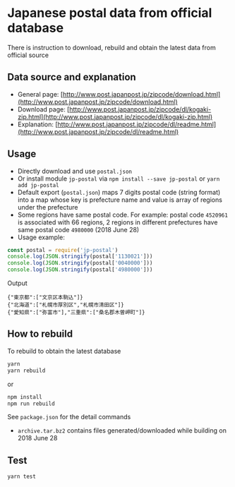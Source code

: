 # Japanese postal data from official database

There is instruction to download, rebuild and obtain the latest data from official source

## Data source and explanation

- General page: [http://www.post.japanpost.jp/zipcode/download.html](http://www.post.japanpost.jp/zipcode/download.html)
- Download page: [http://www.post.japanpost.jp/zipcode/dl/kogaki-zip.html](http://www.post.japanpost.jp/zipcode/dl/kogaki-zip.html)
- Explanation: [http://www.post.japanpost.jp/zipcode/dl/readme.html](http://www.post.japanpost.jp/zipcode/dl/readme.html)

## Usage

- Directly download and use `postal.json`
- Or install module `jp-postal` via `npm install --save jp-postal` or `yarn add jp-postal`
- Default export (`postal.json`) maps 7 digits postal code (string format) into a map whose key is prefecture name and value is array of regions under the prefecture
- Some regions have same postal code. For example: postal code `4520961` is associated with 66 regions, 2 regions in different prefectures have same postal code `4980000` (2018 June 28)
- Usage example:

```javascript
const postal = require('jp-postal')
console.log(JSON.stringify(postal['1130021']))
console.log(JSON.stringify(postal['0040000']))
console.log(JSON.stringify(postal['4980000']))
```
Output
```
{"東京都":["文京区本駒込"]}
{"北海道":["札幌市厚別区","札幌市清田区"]}
{"愛知県":["弥富市"],"三重県":["桑名郡木曽岬町"]}
```

## How to rebuild

To rebuild to obtain the latest database

```bash
yarn
yarn rebuild
```
or
```bash
npm install
npm run rebuild
```

See `package.json` for the detail commands

- `archive.tar.bz2` contains files generated/downloaded while building on 2018 June 28

## Test

```bash
yarn test
```